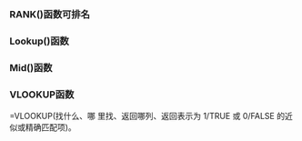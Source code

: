 ### RANK()函数可排名

### Lookup()函数

### Mid()函数

### VLOOKUP函数
=VLOOKUP(找什么、哪	里找、返回哪列、返回表示为 1/TRUE 或 0/FALSE 的近似或精确匹配项)。

<!--stackedit_data:
eyJoaXN0b3J5IjpbLTIwNzAyODM2MTFdfQ==
-->